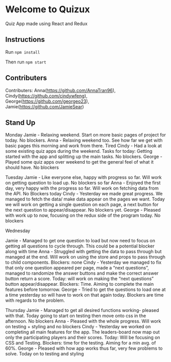 # Welcome to Quizux

Quiz App made using React and Redux

## Instructions

Run `npm install`

Then run `npm start`


## Contributers

Contributers: 
Anna(https://github.com/AnnaTran96),
Cindy(https://github.com/cindywfeng),
George(https://github.com/georgeo23),
Jamie(https://github.com/JamieSear)

## Stand Up
Monday
Jamie - Relaxing weekend. Start on more basic pages of project for today. No blockers.
Anna - Relaxing weekend too. See how far we get with basic pages this morning and work from there. Tired
Cindy - Had a look at some existing quiz apps during the weekend. Tasks for today: Getting started with the app and splitting up the main tasks. No blockers.
George - Played some quiz apps over weekend to get the general feel of what it should have. No blockers

Tuesday
Jamie -  Like everyone else, happy with progress so far. Will work on getting question to load up. No blockers so far
Anna - Enjoyed the first day, very happy with the progress so far. Will work on fetching data from the API. No Blockers today
Cindy - Yesterday we made great progress. We managed to fetch the data/ make data appear on the pages we want. Today we will work on getting a single question on each page, a next button for the next question to appear/disappear. No blockers yet.
George - Pleased with work up to now, focusing on the redux side of the program today. No blockers

Wednesday

Jamie - Managed to get one question to load but now need to focus on getting all questions to cycle through. This could be a potential blocker along with time
Anna - Struggled with getting the data to pass through but managed at the end. Will work on using the store and props to pass through to child components. Blockers: none
Cindy -  Yesterday we managed to fix that only one question appeared per page, made a “next questions”, managed to randomize the answer buttons and make the correct answer button return a score. Today: will work on making the “next questions” button appear/disappear. Blockers: Time. Aiming to complete the main features before tomorrow.
George - Tried to get the questions to load one at a time yesterday so will have to work on that again today. Blockers are time with regards to the problem.

Thursday
Jamie - Managed to get all desired functions working- pleased with that. Today going to start on testing then move onto css in the afternoon. No blockers
Anna - Pleased with the whole progress. Will work on testing + styling and no blockers
Cindy - Yesterday we worked on completing all main features for the app. The leaders-board now map out only the participating players and their scores. Today: Will be focusing on CSS and Testing. Blockers: time for the testing. Aiming for a min avg. of 60%.
George - Pleased with how app works thus far, very few problems to solve. Today on to testing and styling
